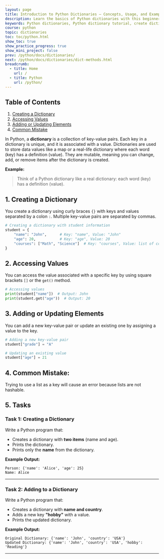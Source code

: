 ```yaml
---
layout: page
title: Introduction to Python Dictionaries – Concepts, Usage, and Examples  
description: Learn the basics of Python dictionaries with this beginner-friendly guide. Understand key-value pairs, how to create, access, update, and manipulate dictionaries in Python with practical examples and coding tasks. Perfect for students and professionals to master Python dictionaries.  
keywords: Python dictionaries, Python dictionary tutorial, create dictionary in Python, access dictionary values, update dictionary Python, manipulate dictionary Python, Python dictionary examples, beginner Python dictionaries, Python data structures, learn Python
course: python
topic: dictionaries
toc: toc/python.html
show_toc: true
show_practice_progress: true
show_mini_project: false
prev: /python/docs/dictionaries/
next: /python/docs/dictionaries/dict-methods.html
breadcrumb:
  - title: Home
    url: /
  - title: Python
    url: /python/
---
```


## Table of Contents

1. [Creating a Dictionary](#1-creating-a-dictionary)
2. [Accessing Values](#2-accessing-values)
3. [Adding or Updating Elements](#3-adding-or-updating-elements)
4. [Common Mistake](#4-common-mistake)  

In Python, a **dictionary** is a collection of key-value pairs. Each key in a dictionary is unique, and it is associated with a value. Dictionaries are used to store data values like a map or a real-life dictionary where each word (key) has a definition (value). They are mutable, meaning you can change, add, or remove items after the dictionary is created.

**Example:**

> Think of a Python dictionary like a real dictionary: each word (key) has a definition (value).

## 1. **Creating a Dictionary**

You create a dictionary using curly braces `{}` with keys and values separated by a colon `:`. Multiple key-value pairs are separated by commas.

```python
# Creating a dictionary with student information
student = {
    "name": "John",      # Key: "name", Value: "John"
    "age": 20,           # Key: "age", Value: 20
    "courses": ["Math", "Science"]  # Key: "courses", Value: list of courses
}
```

## 2. **Accessing Values**

You can access the value associated with a specific key by using square brackets `[]` or the `get()` method.

```python
# Accessing values
print(student["name"])  # Output: John
print(student.get("age"))  # Output: 20
```

## 3. **Adding or Updating Elements**

You can add a new key-value pair or update an existing one by assigning a value to the key.

```python
# Adding a new key-value pair
student["grade"] = "A"

# Updating an existing value
student["age"] = 21
```

## 4. **Common Mistake:**  

Trying to use a list as a key will cause an error because lists are not hashable.

## 5. **Tasks**

### **Task 1: Creating a Dictionary**  
Write a Python program that:  
- Creates a dictionary with **two items** (name and age).  
- Prints the dictionary.  
- Prints only the **name** from the dictionary.  

**Example Output:**  
```
Person: {'name': 'Alice', 'age': 25}
Name: Alice
```

---

### **Task 2: Adding to a Dictionary**  
Write a Python program that:  
- Creates a dictionary with **name and country**.  
- Adds a new key **"hobby"** with a value.  
- Prints the updated dictionary.  

**Example Output:**  
```
Original Dictionary: {'name': 'John', 'country': 'USA'}
Updated Dictionary: {'name': 'John', 'country': 'USA', 'hobby': 'Reading'}
```

---


